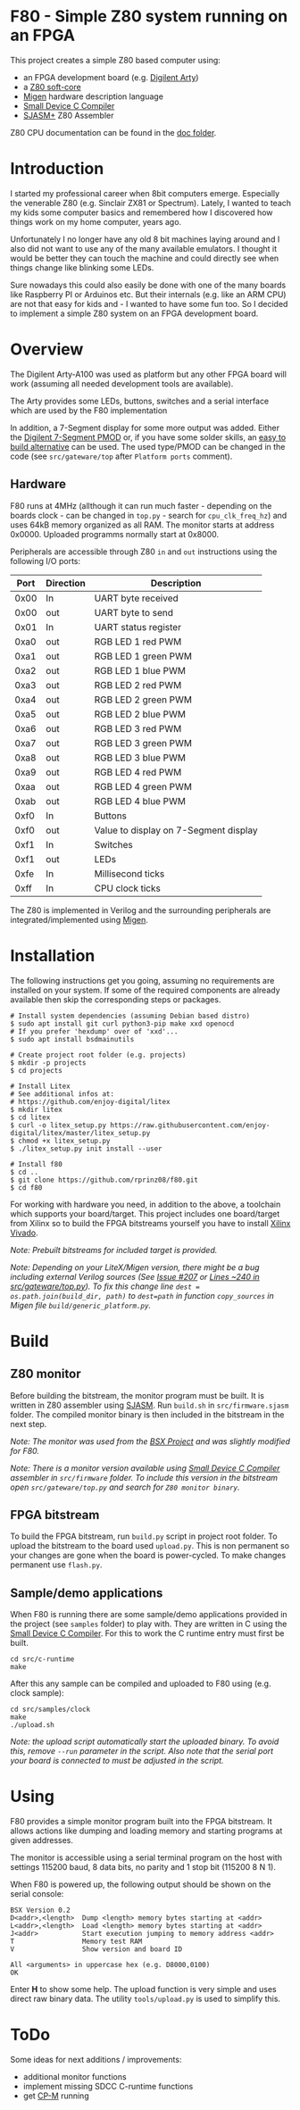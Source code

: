 # F80 - Simple Z80 system running on an FPGA

This project creates a simple Z80 based computer using:

* an FPGA development board (e.g. [Digilent Arty](https://digilent.com/shop/arty-a7-artix-7-fpga-development-board/))
* a [Z80 soft-core](https://github.com/hutch31/tv80)
* [Migen](https://github.com/m-labs/migen) hardware description language
* [Small Device C Compiler](http://sdcc.sourceforge.net/)
* [SJASM+](https://github.com/z00m128/sjasmplus) Z80 Assembler


Z80 CPU documentation can be found in the [doc folder](doc).

# Introduction

I started my professional career when 8bit computers emerge. Especially
the venerable Z80 (e.g. Sinclair ZX81 or Spectrum). Lately, I wanted to teach
my kids some computer basics and remembered how I discovered how things work
on my home computer, years ago.

Unfortunately I no longer have any old 8 bit machines laying around and I also
did not want to use any of the many available emulators. I thought it would be
better they can touch the machine and could directly see when things change
like blinking some LEDs.

Sure nowadays this could also easily be done with one of the many boards like
Raspberry PI or Arduinos etc. But their internals (e.g. like an ARM CPU) are
not that easy for kids and - I wanted to have some fun too. So I decided to
implement a simple Z80 system on an FPGA development board.

# Overview

The Digilent Arty-A100 was used as platform but any other FPGA board will work
(assuming all needed development tools are available).

The Arty provides some LEDs, buttons, switches and a serial interface which are
used by the F80 implementation

In addition, a 7-Segment display for some more output was added. Either the
[Digilent 7-Segment PMOD](https://digilent.com/shop/pmod-ssd-seven-segment-display/)
or, if you have some solder skills, an
[easy to build alternative](doc/SS7-PMOD.md) can be used. The used type/PMOD can be
changed in the code (see `src/gateware/top` after `Platform ports` comment).

## Hardware

F80 runs at 4MHz (allthough it can run much faster - depending on the boards
clock - can be changed in `top.py` - search for `cpu_clk_freq_hz`) and uses
64kB memory organized as all RAM. The monitor starts at
address 0x0000. Uploaded programms normally start at 0x8000.

Peripherals are accessible through Z80 `in` and `out` instructions using
the following I/O ports:

|Port|Direction|Description|
|----|---------|-----------|
|0x00| In      |UART byte received|
|0x00| out     |UART byte to send|
|0x01| In      |UART status register|
|0xa0| out     |RGB LED 1 red PWM|
|0xa1| out     |RGB LED 1 green PWM|
|0xa2| out     |RGB LED 1 blue PWM|
|0xa3| out     |RGB LED 2 red PWM|
|0xa4| out     |RGB LED 2 green PWM|
|0xa5| out     |RGB LED 2 blue PWM|
|0xa6| out     |RGB LED 3 red PWM|
|0xa7| out     |RGB LED 3 green PWM|
|0xa8| out     |RGB LED 3 blue PWM|
|0xa9| out     |RGB LED 4 red PWM|
|0xaa| out     |RGB LED 4 green PWM|
|0xab| out     |RGB LED 4 blue PWM|
|0xf0| In      |Buttons|
|0xf0| out     |Value to display on 7-Segment display|
|0xf1| In      |Switches|
|0xf1| out     |LEDs|
|0xfe| In      |Millisecond ticks|
|0xff| In      |CPU clock ticks|

The Z80 is implemented in Verilog and the surrounding peripherals are
integrated/implemented using [Migen](https://github.com/m-labs/migen).

# Installation

The following instructions get you going, assuming no requirements are
installed on your system. If some of the required components are already
available then skip the corresponding steps or packages.

```shell
# Install system dependencies (assuming Debian based distro)
$ sudo apt install git curl python3-pip make xxd openocd
# If you prefer 'hexdump' over of 'xxd'...
$ sudo apt install bsdmainutils
```

```shell
# Create project root folder (e.g. projects)
$ mkdir -p projects
$ cd projects
```

```shell
# Install Litex
# See additional infos at:
# https://github.com/enjoy-digital/litex
$ mkdir litex
$ cd litex
$ curl -o litex_setup.py https://raw.githubusercontent.com/enjoy-digital/litex/master/litex_setup.py
$ chmod +x litex_setup.py
$ ./litex_setup.py init install --user
```

```shell
# Install f80
$ cd ..
$ git clone https://github.com/rprinz08/f80.git
$ cd f80
```

For working with hardware you need, in addition to the above, a toolchain which
supports your board/target. This project includes one board/target from Xilinx
so to build the FPGA bitstreams yourself you have to install
[Xilinx Vivado](https://www.xilinx.com/products/design-tools/vivado.html).

*Note: Prebuilt bitstreams for included target is provided.*

*Note: Depending on your LiteX/Migen version, there might be a bug
including external Verilog sources
(See [Issue #207](https://github.com/m-labs/migen/issues/207) or
[Lines ~240 in src/gateware/top.py](src/gateware/top.py#L240)).
To fix this change line `dest = os.path.join(build_dir, path)` to `dest=path`
in function `copy_sources` in Migen file `build/generic_platform.py`.*

# Build

## Z80 monitor

Before building the bitstream, the monitor program must be built. It is written
in Z80 assembler using [SJASM](https://github.com/z00m128/sjasmplus). Run
`build.sh` in `src/firmware.sjasm` folder. The compiled monitor binary is then
included in the bitstream in the next step.

*Note: The monitor was used from the [BSX Project](http://www.breakintoprogram.co.uk/projects/homebrew-z80/z80-monitor-program-for-the-bsx) and was slightly modified for F80.*

*Note: There is a monitor version available using [Small Device C Compiler](http://sdcc.sourceforge.net/) assembler in `src/firmware` folder. To include this version in the bitstream open `src/gateware/top.py` and search for `Z80 monitor binary`.*

## FPGA bitstream

To build the FPGA bitstream, run `build.py` script in project root folder. To
upload the bitstream to the board used `upload.py`. This is non permanent so
your changes are gone when the board is power-cycled. To make changes permanent
use `flash.py`.

## Sample/demo applications

When F80 is running there are some sample/demo applications provided in
the project (see `samples` folder) to play with. They are written in C using the
[Small Device C Compiler](http://sdcc.sourceforge.net/).
For this to work the C runtime entry must first be built.

```shell
cd src/c-runtime
make
```

After this any sample can be compiled and uploaded to F80 using (e.g. clock
sample):

```shell
cd src/samples/clock
make
./upload.sh
```

*Note: the upload script automatically start the uploaded binary. To avoid this,
remove `--run` parameter in the script. Also note that the serial port your
board is connected to must be adjusted in the script.*

# Using

F80 provides a simple monitor program built into the FPGA bitstream. It
allows actions like dumping and loading memory and starting programs at given
addresses.

The monitor is accessible using a serial terminal program on the host with
settings 115200 baud, 8 data bits, no parity and 1 stop bit (115200 8 N 1).

When F80 is powered up, the following output should be shown on the serial
console:

```
BSX Version 0.2
D<addr>,<length>  Dump <length> memory bytes starting at <addr>
L<addr>,<length>  Load <length> memory bytes starting at <addr>
J<addr>           Start execution jumping to memory address <addr>
T                 Memory test RAM
V                 Show version and board ID

All <arguments> in uppercase hex (e.g. D8000,0100)
OK
```

Enter **H** to show some help. The upload function is very simple and uses
direct raw binary data. The utility `tools/upload.py` is used to simplify this.

# ToDo

Some ideas for next additions / improvements:

* additional monitor functions
* implement missing SDCC C-runtime functions
* get [CP-M](https://en.wikipedia.org/wiki/CP/M) running
